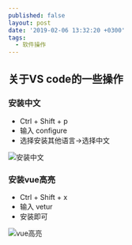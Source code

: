 ```yaml
---
published: false
layout: post
date: '2019-02-06 13:32:20 +0300'
tags:
  - 软件操作
---
```

## 关于VS code的一些操作

### 安装中文

- Ctrl + Shift + p 
- 输入 configure
- 选择安装其他语言->选择中文

![安装中文]({{site.baseurl}}/assets/img/demo/201909/2019-09-06_00002.png)

### 安装vue高亮

- Ctrl + Shift + x
- 输入 vetur
- 安装即可

![vue高亮]({{site.baseurl}}/assets/img/demo/201909/2019-09-06_00003.png)